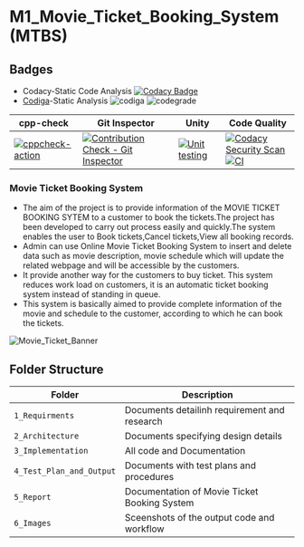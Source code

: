 # M1_Movie_Ticket_Booking_System (MTBS)

## Badges
*   Codacy-Static Code Analysis [![Codacy Badge](https://app.codacy.com/project/badge/Grade/a224cb1ff9b84dbdbd6c1a5514ec599d)](https://www.codacy.com/gh/Pavankumar1719/M1_Movie_Ticket_Booking_System/dashboard?utm_source=github.com&amp;utm_medium=referral&amp;utm_content=Pavankumar1719/M1_Movie_Ticket_Booking_System&amp;utm_campaign=Badge_Grade)
*   [Codiga](https://api.codiga.io/project/32220/score/svg)-Static Analysis ![codiga](https://api.codiga.io/project/32220/score/svg) ![codegrade](https://api.codiga.io/project/32220/status/svg)

| cpp-check | Git Inspector | Unity | Code Quality |
| ------------- | ------------------ |  ----------  | --------- |
| [![cppcheck-action](https://github.com/Pavankumar1719/M1_Movie_Ticket_Booking_System/actions/workflows/cppcheck.yml/badge.svg)](https://github.com/Pavankumar1719/M1_Movie_Ticket_Booking_System/actions/workflows/cppcheck.yml) | [![Contribution Check - Git Inspector](https://github.com/Pavankumar1719/M1_Movie_Ticket_Booking_System/actions/workflows/gitinspector.yml/badge.svg)](https://github.com/Pavankumar1719/M1_Movie_Ticket_Booking_System/actions/workflows/gitinspector.yml) |  [![Unit testing](https://github.com/Pavankumar1719/M1_Movie_Ticket_Booking_System/actions/workflows/unit-test.yml/badge.svg)](https://github.com/Pavankumar1719/M1_Movie_Ticket_Booking_System/actions/workflows/unit-test.yml) | [![Codacy Security Scan](https://github.com/Pavankumar1719/M1_Movie_Ticket_Booking_System/actions/workflows/codacy.yml/badge.svg)](https://github.com/Pavankumar1719/M1_Movie_Ticket_Booking_System/actions/workflows/codacy.yml) [![CI](https://github.com/Pavankumar1719/M1_Movie_Ticket_Booking_System/actions/workflows/main.yml/badge.svg)](https://github.com/Pavankumar1719/M1_Movie_Ticket_Booking_System/actions/workflows/main.yml) |

### Movie Ticket Booking System
*   The aim of the project is to provide information of the MOVIE TICKET BOOKING SYTEM to a customer to book the tickets.The project has been developed to carry out process easily and quickly.The system enables the user to Book tickets,Cancel tickets,View all booking records.
*   Admin can use Online Movie Ticket Booking System to insert and delete data such as movie description, movie schedule which will update the related webpage and will be accessible by the customers.
*   It provide another way for the customers to buy ticket. This system reduces work load on customers, it is an automatic ticket booking system instead of standing in queue.
*   This system is basically aimed to provide complete information of the movie and schedule to the customer, according to which he can book the tickets.

![Movie_Ticket_Banner](https://user-images.githubusercontent.com/102242702/160821485-85969bb5-2b7a-412f-a0cf-edfca4a0c6b7.png)

## Folder Structure

| Folder  |       Description     |
| ------- | --------------------- |
| `1_Requirments` | Documents detailinh requirement and research  |
| `2_Architecture`  | Documents specifying design details |
| `3_Implementation`  | All code and Documentation  |
| `4_Test_Plan_and_Output`  | Documents with test plans and procedures  |
| `5_Report`  | Documentation of Movie Ticket Booking System  |
| `6_Images`  | Sceenshots of the output code and workflow  |
